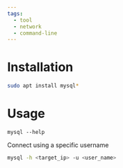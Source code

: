 ```yaml
---
tags:
  - tool
  - network
  - command-line
---
```

# Installation

```bash
sudo apt install mysql*
```

# Usage

```
mysql --help
```

Connect using a specific username

```bash
mysql -h <target_ip> -u <user_name>
```
